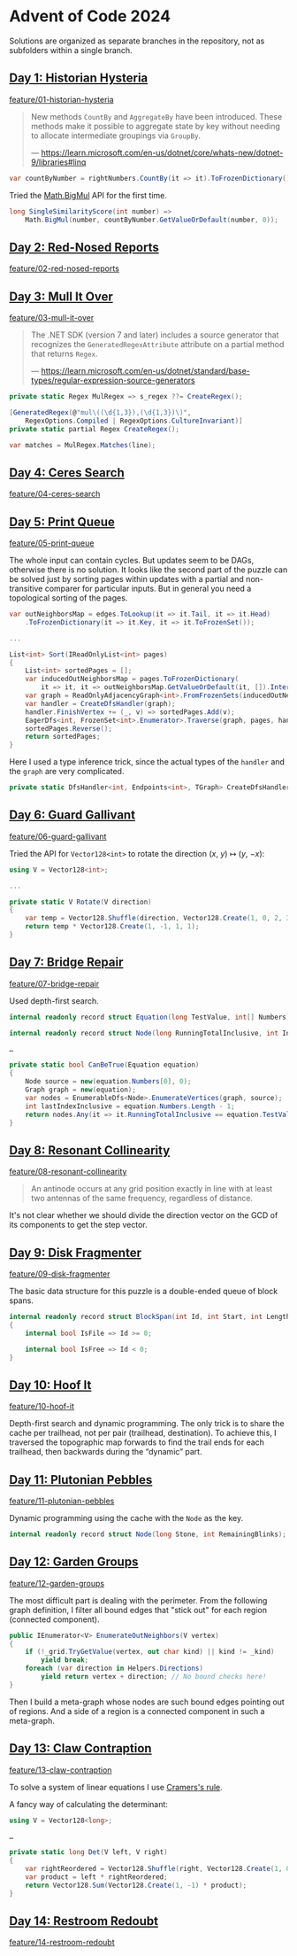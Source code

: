 # Advent of Code 2024

Solutions are organized as separate branches in the repository, not as subfolders within a single branch.

## [Day 1: Historian Hysteria](https://adventofcode.com/2024/day/1)

[feature/01-historian-hysteria](https://github.com/qbit86/advent-of-code-2024/tree/feature/01-historian-hysteria)

> New methods `CountBy` and `AggregateBy` have been introduced.
> These methods make it possible to aggregate state by key without needing to allocate intermediate groupings via `GroupBy`.
>
> — https://learn.microsoft.com/en-us/dotnet/core/whats-new/dotnet-9/libraries#linq

```cs
var countByNumber = rightNumbers.CountBy(it => it).ToFrozenDictionary();
```

Tried the [Math.BigMul](https://learn.microsoft.com/en-us/dotnet/api/system.math.bigmul?view=net-9.0#system-math-bigmul(system-int32-system-int32)) API for the first time.

```cs
long SingleSimilarityScore(int number) =>
    Math.BigMul(number, countByNumber.GetValueOrDefault(number, 0));
```

## [Day 2: Red-Nosed Reports](https://adventofcode.com/2024/day/2)

[feature/02-red-nosed-reports](https://github.com/qbit86/advent-of-code-2024/tree/feature/02-red-nosed-reports)

## [Day 3: Mull It Over](https://adventofcode.com/2024/day/3)

[feature/03-mull-it-over](https://github.com/qbit86/advent-of-code-2024/tree/feature/03-mull-it-over)

> The .NET SDK (version 7 and later) includes a source generator that recognizes the `GeneratedRegexAttribute` attribute on a partial method that returns `Regex`.
>
> — https://learn.microsoft.com/en-us/dotnet/standard/base-types/regular-expression-source-generators

```cs
private static Regex MulRegex => s_regex ??= CreateRegex();

[GeneratedRegex(@"mul\((\d{1,3}),(\d{1,3})\)",
    RegexOptions.Compiled | RegexOptions.CultureInvariant)]
private static partial Regex CreateRegex();
```

```cs
var matches = MulRegex.Matches(line);
```

## [Day 4: Ceres Search](https://adventofcode.com/2024/day/4)

[feature/04-ceres-search](https://github.com/qbit86/advent-of-code-2024/tree/feature/04-ceres-search)

## [Day 5: Print Queue](https://adventofcode.com/2024/day/5)

[feature/05-print-queue](https://github.com/qbit86/advent-of-code-2024/tree/feature/05-print-queue)

The whole input can contain cycles.
But updates seem to be DAGs, otherwise there is no solution.
It looks like the second part of the puzzle can be solved just by sorting pages within updates with a partial and non-transitive comparer for particular inputs.
But in general you need a topological sorting of the pages.

```cs
var outNeighborsMap = edges.ToLookup(it => it.Tail, it => it.Head)
    .ToFrozenDictionary(it => it.Key, it => it.ToFrozenSet());

...

List<int> Sort(IReadOnlyList<int> pages)
{
    List<int> sortedPages = [];
    var inducedOutNeighborsMap = pages.ToFrozenDictionary(
        it => it, it => outNeighborsMap.GetValueOrDefault(it, []).Intersect(pages).ToFrozenSet());
    var graph = ReadOnlyAdjacencyGraph<int>.FromFrozenSets(inducedOutNeighborsMap);
    var handler = CreateDfsHandler(graph);
    handler.FinishVertex += (_, v) => sortedPages.Add(v);
    EagerDfs<int, FrozenSet<int>.Enumerator>.Traverse(graph, pages, handler);
    sortedPages.Reverse();
    return sortedPages;
}
```

Here I used a type inference trick, since the actual types of the `handler` and the `graph` are very complicated.

```cs
private static DfsHandler<int, Endpoints<int>, TGraph> CreateDfsHandler<TGraph>(TGraph _) => new();
```

## [Day 6: Guard Gallivant](https://adventofcode.com/2024/day/6)

[feature/06-guard-gallivant](https://github.com/qbit86/advent-of-code-2024/tree/feature/06-guard-gallivant)

Tried the API for `Vector128<int>` to rotate the direction (<i>x</i>, <i>y</i>) ↦ (<i>y</i>, −<i>x</i>):

```cs
using V = Vector128<int>;

...

private static V Rotate(V direction)
{
    var temp = Vector128.Shuffle(direction, Vector128.Create(1, 0, 2, 3));
    return temp * Vector128.Create(1, -1, 1, 1);
}
```

## [Day 7: Bridge Repair](https://adventofcode.com/2024/day/7)

[feature/07-bridge-repair](https://github.com/qbit86/advent-of-code-2024/tree/feature/07-bridge-repair)

Used depth-first search.

```cs
internal readonly record struct Equation(long TestValue, int[] Numbers) { … }

internal readonly record struct Node(long RunningTotalInclusive, int Index);

…

private static bool CanBeTrue(Equation equation)
{
    Node source = new(equation.Numbers[0], 0);
    Graph graph = new(equation);
    var nodes = EnumerableDfs<Node>.EnumerateVertices(graph, source);
    int lastIndexInclusive = equation.Numbers.Length - 1;
    return nodes.Any(it => it.RunningTotalInclusive == equation.TestValue && it.Index == lastIndexInclusive);
}
```

## [Day 8: Resonant Collinearity](https://adventofcode.com/2024/day/8)

[feature/08-resonant-collinearity](https://github.com/qbit86/advent-of-code-2024/tree/feature/08-resonant-collinearity)

> An antinode occurs at any grid position exactly in line with at least two antennas of the same frequency, regardless of distance.

It's not clear whether we should divide the direction vector on the GCD of its components to get the step vector.

## [Day 9: Disk Fragmenter](https://adventofcode.com/2024/day/9)

[feature/09-disk-fragmenter](https://github.com/qbit86/advent-of-code-2024/tree/feature/09-disk-fragmenter)

The basic data structure for this puzzle is a double-ended queue of block spans.

```cs
internal readonly record struct BlockSpan(int Id, int Start, int Length)
{
    internal bool IsFile => Id >= 0;

    internal bool IsFree => Id < 0;
}
```

## [Day 10: Hoof It](https://adventofcode.com/2024/day/10)

[feature/10-hoof-it](https://github.com/qbit86/advent-of-code-2024/tree/feature/10-hoof-it)

Depth-first search and dynamic programming.
The only trick is to share the cache per trailhead, not per pair (trailhead, destination).
To achieve this, I traversed the topographic map forwards to find the trail ends for each trailhead, then backwards during the “dynamic” part.

## [Day 11: Plutonian Pebbles](https://adventofcode.com/2024/day/11)

[feature/11-plutonian-pebbles](https://github.com/qbit86/advent-of-code-2024/tree/feature/11-plutonian-pebbles)

Dynamic programming using the cache with the `Node` as the key.

```cs
internal readonly record struct Node(long Stone, int RemainingBlinks);
```

## [Day 12: Garden Groups](https://adventofcode.com/2024/day/12)

[feature/12-garden-groups](https://github.com/qbit86/advent-of-code-2024/tree/feature/12-garden-groups)

The most difficult part is dealing with the perimeter.
From the following graph definition, I filter all bound edges that "stick out" for each region (connected component).

```cs
public IEnumerator<V> EnumerateOutNeighbors(V vertex)
{
    if (!_grid.TryGetValue(vertex, out char kind) || kind != _kind)
        yield break;
    foreach (var direction in Helpers.Directions)
        yield return vertex + direction; // No bound checks here!
}
```

Then I build a meta-graph whose nodes are such bound edges pointing out of regions.
And a side of a region is a connected component in such a meta-graph.

## [Day 13: Claw Contraption](https://adventofcode.com/2024/day/13)

[feature/13-claw-contraption](https://github.com/qbit86/advent-of-code-2024/tree/feature/13-claw-contraption)

To solve a system of linear equations I use [Cramers's rule](https://en.wikipedia.org/wiki/Cramer%27s_rule).

A fancy way of calculating the determinant:
```cs
using V = Vector128<long>;

…

private static long Det(V left, V right)
{
    var rightReordered = Vector128.Shuffle(right, Vector128.Create(1, 0));
    var product = left * rightReordered;
    return Vector128.Sum(Vector128.Create(1, -1) * product);
}
```

## [Day 14: Restroom Redoubt](https://adventofcode.com/2024/day/14)

[feature/14-restroom-redoubt](https://github.com/qbit86/advent-of-code-2024/tree/feature/14-restroom-redoubt)
